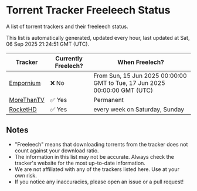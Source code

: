 
# Torrent Tracker Freeleech Status

A list of torrent trackers and their freeleech status.

This list is automatically generated, updated every hour, last updated at Sat, 06 Sep 2025 21:24:51 GMT (UTC).

| Tracker | Currently Freelech? | When Freelech? |
|---------|---------------------|----------------|
| [Empornium](https://empornium.is) | ❌ No | From Sun, 15 Jun 2025 00:00:00 GMT to Tue, 17 Jun 2025 00:00:00 GMT (UTC) |
| [MoreThanTV](https://morethantv.me) | ✅ Yes | Permanent |
| [RocketHD](https://rocket-hd.cc) | ✅ Yes | every week on Saturday, Sunday |

## Notes

- "Freeleech" means that downloading torrents from the tracker does not count against your download ratio.
- The information in this list may not be accurate. Always check the tracker's website for the most up-to-date information.
- We are not affiliated with any of the trackers listed here. Use at your own risk.
- If you notice any inaccuracies, please open an issue or a pull request!

